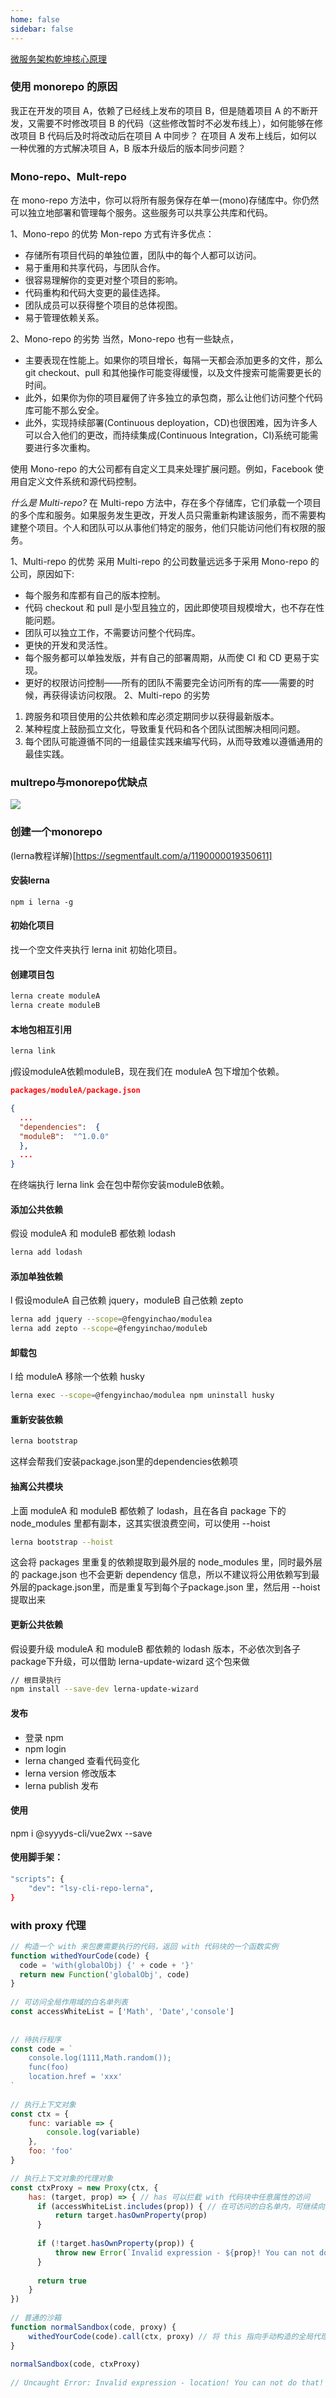 ```yaml
---
home: false
sidebar: false
---
```


[微服务架构乾坤核心原理](https://zhuanlan.zhihu.com/p/414468874)

### 使用 monorepo 的原因
我正在开发的项目 A，依赖了已经线上发布的项目 B，但是随着项目 A 的不断开发，又需要不时修改项目 B 的代码（这些修改暂时不必发布线上），如何能够在修改项目 B 代码后及时将改动后在项目 A 中同步？ 在项目 A 发布上线后，如何以一种优雅的方式解决项目 A，B 版本升级后的版本同步问题？


### Mono-repo、Mult-repo
在 mono-repo 方法中，你可以将所有服务保存在单一(mono)存储库中。你仍然可以独立地部署和管理每个服务。这些服务可以共享公共库和代码。

1、Mono-repo 的优势
Mon-repo 方式有许多优点：

- 存储所有项目代码的单独位置，团队中的每个人都可以访问。
- 易于重用和共享代码，与团队合作。
- 很容易理解你的变更对整个项目的影响。
- 代码重构和代码大变更的最佳选择。
- 团队成员可以获得整个项目的总体视图。
- 易于管理依赖关系。

2、Mono-repo 的劣势
当然，Mono-repo 也有一些缺点，
- 主要表现在性能上。如果你的项目增长，每隔一天都会添加更多的文件，那么 git checkout、pull 和其他操作可能变得缓慢，以及文件搜索可能需要更长的时间。
- 此外，如果你为你的项目雇佣了许多独立的承包商，那么让他们访问整个代码库可能不那么安全。
- 此外，实现持续部署(Continuous deployation，CD)也很困难，因为许多人可以合入他们的更改，而持续集成(Continuous Integration，CI)系统可能需要进行多次重构。

使用 Mono-repo 的大公司都有自定义工具来处理扩展问题。例如，Facebook 使用自定义文件系统和源代码控制。

*什么是 Multi-repo?*
在 Multi-repo 方法中，存在多个存储库，它们承载一个项目的多个库和服务。如果服务发生更改，开发人员只需重新构建该服务，而不需要构建整个项目。个人和团队可以从事他们特定的服务，他们只能访问他们有权限的服务。

1、Multi-repo 的优势
采用 Multi-repo 的公司数量远远多于采用 Mono-repo 的公司，原因如下:
- 每个服务和库都有自己的版本控制。
- 代码 checkout 和 pull 是小型且独立的，因此即使项目规模增大，也不存在性能问题。
- 团队可以独立工作，不需要访问整个代码库。
- 更快的开发和灵活性。
- 每个服务都可以单独发版，并有自己的部署周期，从而使 CI 和 CD 更易于实现。
- 更好的权限访问控制——所有的团队不需要完全访问所有的库——需要的时候，再获得读访问权限。
2、Multi-repo 的劣势
1. 跨服务和项目使用的公共依赖和库必须定期同步以获得最新版本。
2. 某种程度上鼓励孤立文化，导致重复代码和各个团队试图解决相同问题。
3. 每个团队可能遵循不同的一组最佳实践来编写代码，从而导致难以遵循通用的最佳实践。

### multrepo与monorepo优缺点

<img src="http://upload-images.jianshu.io/upload_images/19806861-7e0ab233b65060e2.png?imageMogr2/auto-orient/strip|imageView2/2/w/960/format/webp" />

### 创建一个monorepo

(lerna教程详解)[https://segmentfault.com/a/1190000019350611]
#### 安装lerna
```
npm i lerna -g
```

#### 初始化项目
找一个空文件夹执行 lerna init 初始化项目。

#### 创建项目包
``` bash
lerna create moduleA
lerna create moduleB
```

#### 本地包相互引用
``` bash
lerna link
```

j假设moduleA依赖moduleB，现在我们在 moduleA 包下增加个依赖。

``` json
packages/moduleA/package.json

{
  ...
  "dependencies":  {
  "moduleB":  "^1.0.0"
  },
  ...
}
```
在终端执行
lerna link
会在包中帮你安装moduleB依赖。

#### 添加公共依赖
假设 moduleA 和 moduleB 都依赖 lodash
``` bash
lerna add lodash
```
#### 添加单独依赖
l 假设moduleA 自己依赖 jquery，moduleB 自己依赖 zepto

``` bash
lerna add jquery --scope=@fengyinchao/modulea
lerna add zepto --scope=@fengyinchao/moduleb
```

#### 卸载包
l 给 moduleA 移除一个依赖 husky
``` bash
lerna exec --scope=@fengyinchao/modulea npm uninstall husky
```

#### 重新安装依赖
``` bash
lerna bootstrap
```
这样会帮我们安装package.json里的dependencies依赖项

#### 抽离公共模块
上面 moduleA 和 moduleB 都依赖了 lodash，且在各自 package 下的node_modules 里都有副本，这其实很浪费空间，可以使用 --hoist
``` bash
lerna bootstrap --hoist
```
这会将 packages 里重复的依赖提取到最外层的 node_modules 里，同时最外层的 package.json 也不会更新 dependency 信息，所以不建议将公用依赖写到最外层的package.json里，而是重复写到每个子package.json 里，然后用 --hoist 提取出来

#### 更新公共依赖
假设要升级 moduleA 和 moduleB 都依赖的 lodash 版本，不必依次到各子package下升级，可以借助 lerna-update-wizard 这个包来做
``` bash
// 根目录执行
npm install --save-dev lerna-update-wizard
```
#### 发布
- 登录 npm
- npm login
- lerna changed 查看代码变化
- lerna version 修改版本
- lerna publish 发布

#### 使用
npm i @syyyds-cli/vue2wx --save

#### 使用脚手架：
``` bash
"scripts": {
    "dev": "lsy-cli-repo-lerna",
}
```

### with proxy 代理
 
``` javascript
// 构造一个 with 来包裹需要执行的代码，返回 with 代码块的一个函数实例
function withedYourCode(code) {
  code = 'with(globalObj) {' + code + '}'
  return new Function('globalObj', code)
}
 
// 可访问全局作用域的白名单列表
const accessWhiteList = ['Math', 'Date','console']
 
 
// 待执行程序
const code = `
    console.log(1111,Math.random());
    func(foo)
    location.href = 'xxx'
`
 
// 执行上下文对象
const ctx = {
    func: variable => {
        console.log(variable)
    },
    foo: 'foo'
}

// 执行上下文对象的代理对象
const ctxProxy = new Proxy(ctx, {
    has: (target, prop) => { // has 可以拦截 with 代码块中任意属性的访问
      if (accessWhiteList.includes(prop)) { // 在可访问的白名单内，可继续向上查找
          return target.hasOwnProperty(prop)
      }
 
      if (!target.hasOwnProperty(prop)) {
          throw new Error(`Invalid expression - ${prop}! You can not do that!`)
      }
 
      return true
    }
})
 
// 普通的沙箱
function normalSandbox(code, proxy) {
    withedYourCode(code).call(ctx, proxy) // 将 this 指向手动构造的全局代理对象
}
 
normalSandbox(code, ctxProxy) 
 
// Uncaught Error: Invalid expression - location! You can not do that!
```
